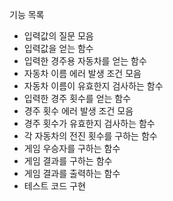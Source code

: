 기능 목록
- 입력값의 질문 모음
- 입력값을 얻는 함수
- 입력한 경주용 자동차를 얻는 함수
- 자동차 이름 에러 발생 조건 모음
- 자동차 이름이 유효한지 검사하는 함수
- 입력한 경주 횟수를 얻는 함수
- 경주 횟수 에러 발생 조건 모음
- 경주 횟수가 유효한지 검사하는 함수
- 각 자동차의 전진 횟수를 구하는 함수
- 게임 우승자를 구하는 함수
- 게임 결과를 구하는 함수
- 게임 결과를 출력하는 함수
- 테스트 코드 구현